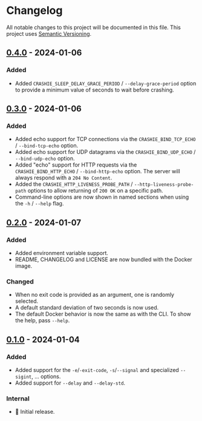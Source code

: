 # Changelog

All notable changes to this project will be documented in this file.
This project uses [Semantic Versioning](https://semver.org/spec/v2.0.0.html).

## [0.4.0] - 2024-01-06

### Added

- Added `CRASHIE_SLEEP_DELAY_GRACE_PERIOD` / `--delay-grace-period` option to provide a minimum value of seconds
  to wait before crashing.

## [0.3.0] - 2024-01-06

### Added

- Added echo support for TCP connections via the `CRASHIE_BIND_TCP_ECHO` / `--bind-tcp-echo` option.
- Added echo support for UDP datagrams via the `CRASHIE_BIND_UDP_ECHO` / `--bind-udp-echo` option.
- Added "echo" support for HTTP requests via the `CRASHIE_BIND_HTTP_ECHO` / `--bind-http-echo` option. The server
  will always respond with a `204 No Content`.
- Added the `CRASHIE_HTTP_LIVENESS_PROBE_PATH` / `--http-liveness-probe-path` options to allow returning of
  `200 OK` on a specific path.
- Command-line options are now shown in named sections when using the `-h` / `--help` flag.

## [0.2.0] - 2024-01-07

### Added

- Added environment variable support.
- README, CHANGELOG and LICENSE are now bundled with the Docker image.

### Changed

- When no exit code is provided as an argument, one is randomly selected.
- A default standard deviation of two seconds is now used.
- The default Docker behavior is now the same as with the CLI. To show the help, pass `--help`.

## [0.1.0] - 2024-01-04

### Added

- Added support for the `-e`/`-exit-code`, `-s`/`--signal` and specialized `--sigint`, ... options.
- Added support for `--delay` and `--delay-std`.

### Internal

- 🎉 Initial release.

[0.4.0]: https://github.com/sunsided/crashie/releases/tag/0.4.0
[0.3.0]: https://github.com/sunsided/crashie/releases/tag/0.3.0
[0.2.0]: https://github.com/sunsided/crashie/releases/tag/0.2.0
[0.1.0]: https://github.com/sunsided/crashie/releases/tag/0.1.0
